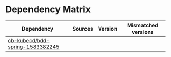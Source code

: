 # Dependency Matrix

Dependency | Sources | Version | Mismatched versions
---------- | ------- | ------- | -------------------
[cb-kubecd/bdd-spring-1583382245](https://github.com/cb-kubecd/bdd-spring-1583382245.git) |  | []() | 
